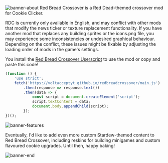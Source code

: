 ![banner-about](https://github.com/samanthastahlke/cookievalley/assets/10996959/76bcb4b0-a446-42ef-a8bd-5ad40ded85df)
Red Bread Crossover is a Red Dead-themed crossover mod for Cookie Clicker.

RDC is currently only available in English, and may conflict with other mods that modify the news ticker or texture replacement functionality. If you have another mod that replaces any building sprites or the icons.png file, you may experience some inconsistencies or undesired graphical behaviour. Depending on the conflict, these issues might be fixable by adjusting the loading order of mods in the game's settings.

You install the [Red Bread Crossover Userscript](voltacceptyt.github.io/redbreadcrossover//CookieValley.user.js) to use the mod or copy and paste this code!
```js
(function () {
	'use strict';
	fetch('https://voltacceptyt.github.io/redbreadcrossover/main.js')
		.then(response => response.text())
		.then(data => {
			const script = document.createElement('script');
			script.textContent = data;
			document.body.appendChild(script);
		});
})();
```

![banner-features](https://github.com/samanthastahlke/cookievalley/assets/10996959/866a7c2c-fcd3-429a-9efa-b0a8264d93ff)



Eventually, I'd like to add even more custom Stardew-themed content to Red Bread Crossover, including reskins for building minigames and custom flavoured cookie upgrades. Until then, happy baking!

![banner-end](https://github.com/samanthastahlke/cookievalley/assets/10996959/90fc11d2-2e21-4c70-b8dc-5f62a286e091)
